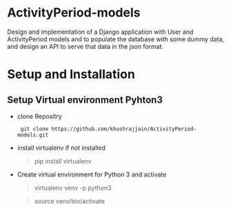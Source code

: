 # ActivityPeriod-models
Design and implementation of a Django application with User and ActivityPeriod models and to populate the database with some dummy data, and design an API to serve that data in the json format.

# Setup and Installation

##  Setup Virtual environment Pyhton3

- clone Repositry

    <pre><code> git clone https://github.com/khushrajjain/ActivityPeriod-models.git</pre></code>


- install virtualenv if not installed
    > pip install virtualenv 

- Create virtual environment for Python 3 and activate
    > virtualenv venv -p python3

    > source venv/bin/activate


